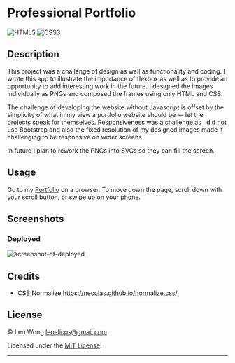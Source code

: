# Professional Portfolio

![HTML5](https://img.shields.io/badge/html5-%23E34F26.svg?style=for-the-badge&logo=html5&logoColor=white) ![CSS3](https://img.shields.io/badge/css3-%231572B6.svg?style=for-the-badge&logo=css3&logoColor=white)

## Description

This project was a challenge of design as well as functionality and coding. I wrote this app to illustrate the importance of flexbox as well as to provide an opportunity to add interesting work in the future. I designed the images individually as PNGs and composed the frames using only HTML and CSS.

The challenge of developing the website without Javascript is offset by the simplicity of what in my view a portfolio website should be — let the projects speak for themselves. Responsiveness was a challenge as I did not use Bootstrap and also the fixed resolution of my designed images made it challenging to be responsive on wider screens.

In future I plan to rework the PNGs into SVGs so they can fill the screen.

## Usage

Go to my [Portfolio](https://leoelicos.github.io/bcs-02-professional-portfolio/) on a browser.
To move down the page, scroll down with your scroll button, or swipe up on your phone.

## Screenshots

### Deployed

![screenshot-of-deployed](https://user-images.githubusercontent.com/99461390/173327346-86dd0985-8b7a-42c8-babe-5558e393d565.jpg)

## Credits

-  CSS Normalize https://necolas.github.io/normalize.css/

## License

&copy; Leo Wong <leoelicos@gmail.com>

Licensed under the [MIT License](./LICENSE.txt).

---
